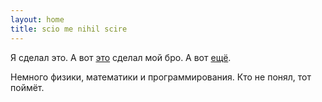 ```yaml
---
layout: home
title: scio me nihil scire
---
```


Я сделал это. А вот [это](https://sputnikas.github.io) сделал мой бро. А вот [ещё](https://freecx.github.io).

Немного физики, математики и программирования. Кто не понял, тот поймёт.
